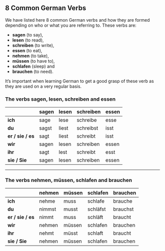 ## 8 Common German Verbs

We have listed here 8 common German verbs and how they are formed depending on who or what you are referring to. These verbs are:

- **sagen** (to say),
- **lesen** (to read),
- **schreiben** (to write), 
- **essen** (to eat), 
- **nehmen** (to take), 
- **müssen** (to have to), 
- **schlafen** (sleep) and 
- **brauchen** (to need). 

It’s important when learning German to get a good grasp of these verb as they are used on a very regular basis. 

### The verbs sagen, lesen, schreiben and essen

|                   | sagen | lesen | schreiben | essen |
| ----------------- | ----- | ----- | --------- | ----- |
| **ich**           | sage  | lese  | schreibe  | esse  |
| **du**            | sagst | liest | schreibst | isst  |
| **er / sie / es** | sagt  | liest | schreibt  | isst  |
| **wir**           | sagen | lesen | schreiben | essen |
| **ihr**           | sagt  | lest  | schreibt  | esst  |
| **sie / Sie**     | sagen | lesen | schreiben | essen |

 

------

### The verbs nehmen, müssen, schlafen and brauchen

|                   | nehmen | müssen | schlafen | brauchen |
| ----------------- | ------ | ------ | -------- | -------- |
| **ich**           | nehme  | muss   | schlafe  | brauche  |
| **du**            | nimmst | musst  | schläfst | brauchst |
| **er / sie / es** | nimmt  | muss   | schläft  | braucht  |
| **wir**           | nehmen | müssen | schlafen | brauchen |
| **ihr**           | nehmt  | müsst  | schlaft  | braucht  |
| **sie / Sie**     | nehmen | müssen | schlafen | brauchen |